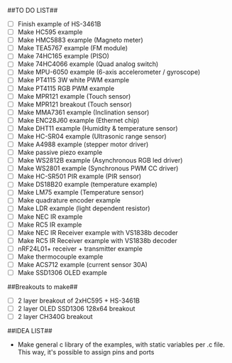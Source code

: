 ##TO DO LIST##
- [ ] Finish example of HS-3461B
- [ ] Make HC595 example
- [ ] Make HMC5883 example (Magneto meter)
- [ ] Make TEA5767 example (FM module)
- [ ] Make 74HC165 example (PISO)
- [ ] Make 74HC4066 example (Quad analog switch)
- [ ] Make MPU-6050 example (6-axis accelerometer / gyroscope)
- [ ] Make PT4115 3W white PWM example
- [ ] Make PT4115 RGB PWM example
- [ ] Make MPR121 example (Touch sensor)
- [ ] Make MPR121 breakout (Touch sensor)
- [ ] Make MMA7361 example (Inclination sensor)
- [ ] Make ENC28J60 example (Ethernet chip)
- [ ] Make DHT11 example (Humidity & temperature sensor)
- [ ] Make HC-SR04 example (Ultrasonic range sensor)
- [ ] Make A4988 example (stepper motor driver)
- [ ] Make passive piezo example
- [ ] Make WS2812B example (Asynchronous RGB led driver)
- [ ] Make WS2801 example (Synchronous PWM CC driver)
- [ ] Make HC-SR501 PIR example (PIR sensor)
- [ ] Make DS18B20 example (temperature example)
- [ ] Make LM75 example (Temperature sensor)
- [ ] Make quadrature encoder example
- [ ] Make LDR example (light dependent resistor)
- [ ] Make NEC IR example
- [ ] Make RC5 IR example
- [ ] Make NEC IR Receiver example with VS1838b decoder
- [ ] Make RC5 IR Receiver example with VS1838b decoder
- [ ] nRF24L01+ receiver + transmitter example
- [ ] Make thermocouple example
- [ ] Make ACS712 example (current sensor 30A)
- [ ] Make SSD1306 OLED example

##Breakouts to make##
- [ ] 2 layer breakout of 2xHC595 + HS-3461B
- [ ] 2 layer OLED SSD1306 128x64 breakout
- [ ] 2 layer CH340G breakout

##IDEA LIST##
* Make general c library of the examples, with static variables per .c file.
  This way, it's possible to assign pins and ports
